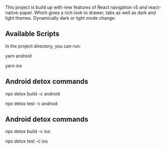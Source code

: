 This project is build up with new features of React navigation v5 and react-native-paper. Which gives a rich look to drawer, tabs as well as dark and light themes. Dynamically dark or light mode change.

## Available Scripts

In the project directory, you can run:

yarn android

yarn ios

## Android detox commands

npx detox build -c android

npx detox test -c android

## Android detox commands

npx detox build -c ios

npx detox test -c ios

